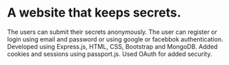 # A website that keeps secrets. 
The users can submit their secrets anonymously. 
The user can register or login using email and password or using google or facebbok authentication. 
Developed using Express.js, HTML, CSS, Bootstrap and MongoDB.
Added cookies and sessions using passport.js. Used OAuth for added security.

